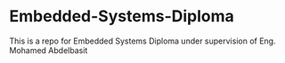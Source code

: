 # Embedded-Systems-Diploma
This is a repo for Embedded Systems Diploma under supervision of Eng. Mohamed Abdelbasit

